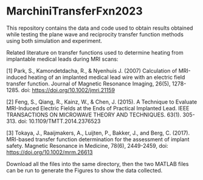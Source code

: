# MarchiniTransferFxn2023
This repository contains the data and code used to obtain results obtained while testing the plane wave and reciprocity transfer function methods using both simulation and experiment.

Related literature on transfer functions used to determine heating from implantable medical leads during MRI scans:

[1] Park, S., Kamondetdacha, R., & Nyenhuis J. (2007) Calculation of MRI-induced heating of an implanted medical lead wire with an electric field transfer function. Journal of Magnetic Resonance Imaging,  26(5), 1278-1285. doi: https://doi.org/10.1002/jmri.21159

[2] Feng, S., Qiang, R., Kainz, W., & Chen, J. (2015). A Technique to Evaluate MRI-Induced Electric Fields at the Ends of Practical Implanted Lead. IEEE TRANSACTIONS ON MICROWAVE THEORY AND TECHNIQUES. 63(1). 305-313. doi: 10.1109/TMTT.2014.2376523

[3] Tokaya, J., Raaijmakers, A., Luijten, P., Bakker, J., and Berg, C. (2017). MRI-based transfer function determination for the assessment of implant safety. Magnetic Resonance in Medicine, 78(6), 2449-2459, doi: https://doi.org/10.1002/mrm.26613


Download all the files into the same directory, then the two MATLAB files can be run to generate the Figures to show the data collected.

